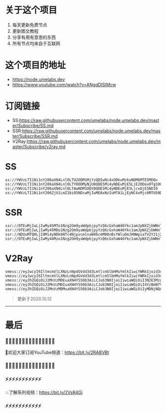 # 关于这个项目
1. 每天更新免费节点
2. 更新图文教程
3. 分享有用有意思的东西
4. 所有节点均来自于互联网

# 这个项目的地址

* https://node.umelabs.dev
* https://www.youtube.com/watch?v=ANgdDISlMcw

# 订阅链接

* SS:https://raw.githubusercontent.com/umelabs/node.umelabs.dev/master/Subscribe/SS.md
* SSR:https://raw.githubusercontent.com/umelabs/node.umelabs.dev/master/Subscribe/SSR.md
* V2Ray:https://raw.githubusercontent.com/umelabs/node.umelabs.dev/master/Subscribe/v2ray.md



# SS

```http
ss://YWVzLTI1Ni1nY206aXN4Lnl0LTU2ODM1MjYzQDIwNi4xODkuMzkuNDM6MTE5MDQ=
ss://YWVzLTI1Ni1nY206aXN4Lnl0LTY0ODMyNjU0QDE5Mi4yNDEuMjE5LjE2ODoxOTg1OQ==
ss://YWVzLTI1Ni1nY206aXN4Lnl0LTAwNDM1ODY0QDE5Mi4yNDEuMjE5LjcxOjE5NDI0
ss://YWVzLTI1Ni1nY206ZjU1LmZ1bi05NDcwMjIwMEAxNzIuMTA1LjEyNC4xMjc6MTU5NDE=
```

# SSR

```http
ssr://OTEuMjIwLjIwMy45MTo1Nzg2Om9yaWdpbjpyYzQ6cGxhaW46Ykc1amJpNXZjbWNnTjJobC8_b2Jmc3BhcmFtPSZyZW1hcmtzPTVyU2I1cDJKNTUtMlNRJmdyb3VwPVRHNWpiaTV2Y21j
ssr://OTEuMjIwLjIwMy45MDo1Nzg2Om9yaWdpbjpyYzQ6cGxhaW46Ykc1amJpNXZjbWNnTjJobC8_b2Jmc3BhcmFtPSZyZW1hcmtzPTVyU2I1cDJKNTUtMlNnJmdyb3VwPVRHNWpiaTV2Y21j
ssr://NDUuMTQ0LjI0Mi4yNDk6NTc4NjpvcmlnaW46cmM0OnBsYWluOmJHNWpiaTV2Y21jZ04yaGwvP29iZnNwYXJhbT0mcmVtYXJrcz01clNiNXAySjU1LTJTdyZncm91cD1URzVqYmk1dmNtYw
ssr://OTEuMjIwLjIwMy44Mzo1Nzg2Om9yaWdpbjpyYzQ6cGxhaW46Ykc1amJpNXZjbWNnTjJobC8_b2Jmc3BhcmFtPSZyZW1hcmtzPTVyU2I1cDJKNTUtMlRBJmdyb3VwPVRHNWpiaTV2Y21j
```

# V2Ray

```http
vmess://eyJwcyI6IltmcmVlLXNzLnNpdGVdd3d3Lmtlcm5lbHMuYmlkIiwiYWRkIjoid3d3Lmtlcm5lbHMuYmlkIiwicG9ydCI6IjQ0MyIsImlkIjoiYWRjMjY4YmEtYjI5Mi0xY2ZmLTAwYjAtOWJlYjg1ZDY2NWZlIiwiYWlkIjoiMCIsIm5ldCI6IndzIiwidHlwZSI6Im5vbmUiLCJob3N0IjoiL3dzIiwidGxzIjoidGxzIn0=
vmess://eyJwcyI6IltmcmVlLXNzLnNpdGVdd3d3Lmtlcm5lbHMuYmlkIiwiYWRkIjoid3d3Lmtlcm5lbHMuYmlkIiwicG9ydCI6IjgwIiwiaWQiOiJiOTRiNjgzYi0xMjdkLWI1YjctYTQ2ZC1iZDBiYTNhNDA2MDMiLCJhaWQiOiIwIiwibmV0Ijoid3MiLCJ0eXBlIjoibm9uZSIsImhvc3QiOiIvd3MiLCJ0bHMiOiJub25lIn0=
vmess://eyJhZGQiOiJ2MnVzMDEuaXN4YS50b3AiLCJob3N0IjoiIiwiaWQiOiI3N2E5MzgxZC1hZGM1LTQxOGQtYjliOC1lYTg2MGM3Y2YyZWQiLCJuZXQiOiJ3cyIsInBhdGgiOiJcL3JheSIsInBvcnQiOiI0NDMiLCJwcyI6ImlzeC55dC0wMSIsInRscyI6InRscyIsInYiOjIsImFpZCI6MCwidHlwZSI6Im5vbmUifQo=
vmess://eyJhZGQiOiJ2MnVzMDIuaXN4YS50b3AiLCJob3N0IjoiIiwiaWQiOiI4YzBmNTVjNS1mMDA0LTQ4ZDAtYjJiNy1mMjIzNTlkNWMwYTgiLCJuZXQiOiJ3cyIsInBhdGgiOiJcL3JheSIsInBvcnQiOiI0NDMiLCJwcyI6ImlzeC55dC0wMiIsInRscyI6InRscyIsInYiOjIsImFpZCI6MCwidHlwZSI6Im5vbmUifQo=
vmess://eyJhZGQiOiJ2MnVzMDMuaXN4YS50b3AiLCJob3N0IjoiIiwiaWQiOiIyMDNjNDA2NS1mZmQ3LTRjMjYtOGFlYS05YjRiNjlmZDJiOWEiLCJuZXQiOiJ3cyIsInBhdGgiOiJcL3JheSIsInBvcnQiOiI0NDMiLCJwcyI6ImlzeC55dC0wMyIsInRscyI6InRscyIsInYiOjIsImFpZCI6MCwidHlwZSI6Im5vbmUifQo=
```



> 更新于2020.10.12

---

# 最后
### 🌸🌸🌸🌸🌸🌸🌸🌸🌸🌸🌸🌸🌸🌸🌸

👏欢迎大家订阅YouTube频道：https://bit.ly/2RABVBt

### 🌸🌸🌸🌸🌸🌸🌸🌸🌸🌸🌸🌸🌸🌸🌸



### ⚡️⚡️⚡️⚡️⚡️⚡️⚡️⚡️⚡️⚡️⚡️

💥了解系列视频：https://bit.ly/2VsR4Gi

### ⚡️⚡️⚡️⚡️⚡️⚡️⚡️⚡️⚡️⚡️⚡️